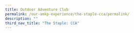 ```yaml
---
title: Outdoor Adventure Club
permalink: /our-amkp-experience/the-staple-cca/permalink/
description: ""
third_nav_title: "The Staple: CCA"
---
```

